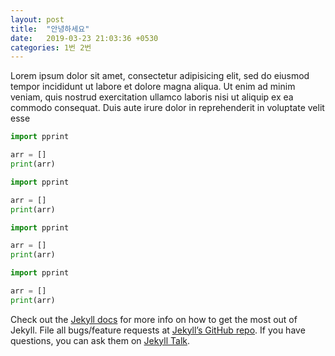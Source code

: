 ```yaml
---
layout: post
title:  "안녕하세요"
date:   2019-03-23 21:03:36 +0530
categories: 1번 2번
---
```

Lorem ipsum dolor sit amet, consectetur adipisicing elit, sed do eiusmod tempor incididunt ut labore et dolore magna aliqua. Ut enim ad minim veniam, quis nostrud exercitation ullamco laboris nisi ut aliquip ex ea commodo consequat. Duis aute irure dolor in reprehenderit in voluptate velit esse

```python
import pprint

arr = []
print(arr)
```

```python
import pprint

arr = []
print(arr)
```

```python
import pprint

arr = []
print(arr)
```

```python
import pprint

arr = []
print(arr)
```


Check out the [Jekyll docs][jekyll-docs] for more info on how to get the most out of Jekyll. File all bugs/feature requests at [Jekyll’s GitHub repo][jekyll-gh]. If you have questions, you can ask them on [Jekyll Talk][jekyll-talk].

[jekyll-docs]: https://jekyllrb.com/docs/home
[jekyll-gh]:   https://github.com/jekyll/jekyll
[jekyll-talk]: https://talk.jekyllrb.com/
